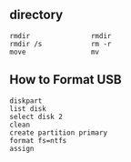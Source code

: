 
## directory
```Windows command     Unix command
rmdir               rmdir
rmdir /s            rm -r
move                mv
```

## How to Format USB
```
diskpart 
list disk
select disk 2
clean
create partition primary
format fs=ntfs
assign 
```
